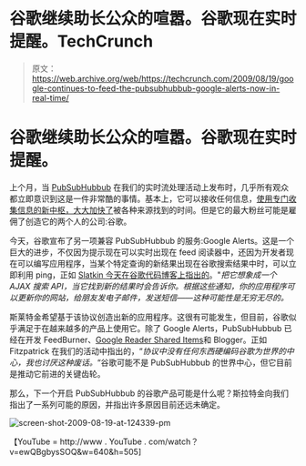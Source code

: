 # 谷歌继续助长公众的喧嚣。谷歌现在实时提醒。TechCrunch

> 原文：<https://web.archive.org/web/https://techcrunch.com/2009/08/19/google-continues-to-feed-the-pubsubhubbub-google-alerts-now-in-real-time/>

# 谷歌继续助长公众的喧嚣。谷歌现在实时提醒。

上个月，当 [PubSubHubbub](https://web.archive.org/web/20230321184140/http://code.google.com/p/pubsubhubbub/) 在我们的实时流处理活动上发布时，几乎所有观众都立即意识到这是一件非常酷的事情。基本上，它可以接收任何信息，[使用专门收集信息的新中枢，大大加快了](https://web.archive.org/web/20230321184140/https://techcrunch.com/2009/07/09/speeding-up-rss/)被各种来源找到的时间。但是它的最大粉丝可能是雇佣了创造它的两个人的公司:谷歌。

今天，谷歌宣布了另一项兼容 PubSubHubbub 的服务:Google Alerts。这是一个巨大的进步，不仅因为提示现在可以实时出现在 feed 阅读器中，还因为开发者现在可以编写应用程序，当某个特定查询的新结果出现在谷歌搜索结果中时，可以立即利用 ping，正如 [Slatkin 今天在谷歌代码博客上指出的](https://web.archive.org/web/20230321184140/http://googlecode.blogspot.com/2009/08/towards-programmable-web-pubsubhubbub.html)。"*把它想象成一个 AJAX 搜索 API，当它找到新的结果时会告诉你。根据这些通知，你的应用程序可以更新你的网站，给朋友发电子邮件，发送短信——这种可能性是无穷无尽的。*

斯莱特金希望基于该协议创造出新的应用程序。这很有可能发生，但目前，谷歌似乎满足于在越来越多的产品上使用它。除了 Google Alerts，PubSubHubbub 已经在开发 FeedBurner、[Google Reader Shared Items](https://web.archive.org/web/20230321184140/https://techcrunch.com/2009/08/05/google-reader-speeds-up-sharing-with-pubsubhubbub/)和 Blogger。正如 Fitzpatrick 在我们的活动中指出的，“*协议中没有任何东西硬编码谷歌为世界的中心，我也讨厌这种废话。*“谷歌可能不是 PubSubHubbub 的世界中心，但它目前是推动它前进的关键齿轮。

那么，下一个开启 PubSubHubbub 的谷歌产品可能是什么呢？斯拉特金向我们指出了一系列可能的原因，并指出许多原因目前还远未确定。

![screen-shot-2009-08-19-at-124339-pm](img/ae8ed441e5ce6c50087c8c3cd44dbc3c.png "screen-shot-2009-08-19-at-124339-pm")

【YouTube = http://www . YouTube . com/watch？v=ewQBgbysSOQ&w=640&h=505]